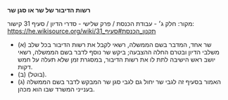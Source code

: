 **רשות הדיבור של שר או סגן שר**

מקור: חלק ג׳ - עבודת הכנסת / פרק שלישי - סדרי הדיון / סעיף 31
קישור: https://he.wikisource.org/wiki/תקנון_הכנסת#סעיף_31

 * (א) שר אחד, המדבר בשם הממשלה, רשאי לקבל את רשות הדיבור בכל שלב משלבי הדיון ובטרם החלה ההצבעה; ביקש שר נוסף לדבר בשם הממשלה, רשאי יושב ראש הישיבה לתת לו את רשות הדיבור, במסגרת זמן שלא תעלה על חמש דקות.
 * (ב) (בוטל).
 * (ג) האמור בסעיף זה לגבי שר יחול גם לגבי סגן שר המבקש לדבר בשם הממשלה בענייני המשרד שבו הוא מכהן.